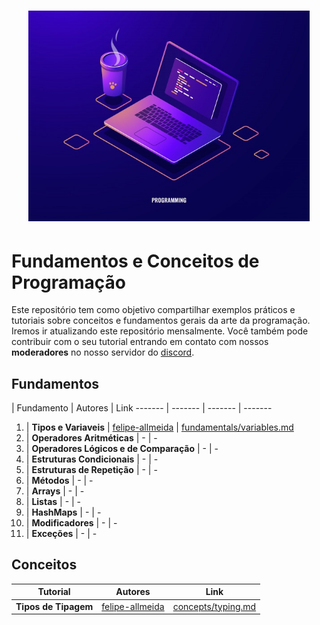 <h1 align="center">
  <img src="/Images/concepts.jpg" alt="Concepts" width="450px" />
</h1>

# Fundamentos e Conceitos de Programação

Este repositório tem como objetivo compartilhar exemplos práticos e tutoriais sobre conceitos e fundamentos gerais da arte da programação.
Iremos ir atualizando este repositório mensalmente. Você também pode contribuir com o seu tutorial entrando em contato com nossos **moderadores** no nosso servidor do [discord](https://discord.gg/FvkzVcr).
<br>

## Fundamentos


 | Fundamento | Autores | Link
------- | ------- | ------- | -------
1. | **Tipos e Variaveis** | [felipe-allmeida](https://github.com/felipe-allmeida) | [fundamentals/variables.md](https://github.com/Pampa-Devs/concepts/blob/master/Fundamentals/variables.md)
2. | **Operadores Aritméticas** | - | -
3. | **Operadores Lógicos e de Comparação** | - | -
4. | **Estruturas Condicionais** | - | -
5. | **Estruturas de Repetição** | - | -
6. | **Métodos** | - | -
7. | **Arrays** | - | -
8. | **Listas** | - | -
9. | **HashMaps** | - | -
10. | **Modificadores** | - | -
11. | **Exceções** | - | -

## Conceitos

Tutorial | Autores | Link
------- | ------- | -------
**Tipos de Tipagem** | [felipe-allmeida](https://github.com/felipe-allmeida) | [concepts/typing.md](https://github.com/Pampa-Devs/concepts/blob/master/Concepts/typing.md)
